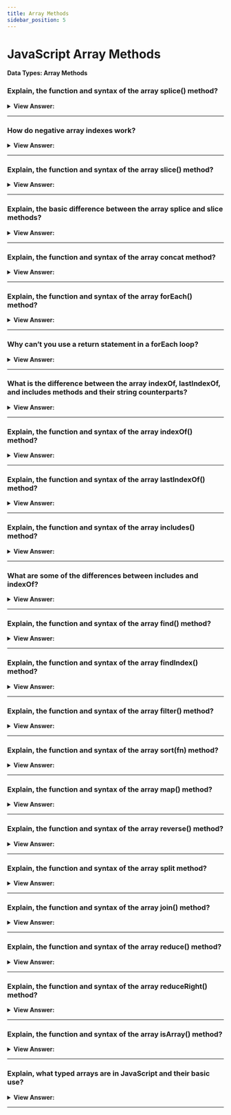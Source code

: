 ```yaml
---
title: Array Methods
sidebar_position: 5
---
```


# JavaScript Array Methods

**Data Types: Array Methods**

<head>
  <title>Array Methods - JavaScript Interview Questions & Answers</title>
  <meta charSet="utf-8" />
</head>

### Explain, the function and syntax of the array splice() method?

<details>
  <summary><strong>View Answer:</strong></summary>
  <div>
  <div><strong>Interview Response:</strong> The splice method is a swiss army knife for arrays, it can do everything. The splice method changes the contents of an array by removing or replacing existing elements and/or adding new elements in place.</div><br />
  <div><strong>Technical Response:</strong> The splice method is a swiss army knife for arrays, it can do everything. The splice() method changes the contents of an array by removing or replacing existing elements and/or adding new elements in place. The basic syntax of the splice method includes modifying arrays starting from the index start: removes deleteCount elements and then inserts elem1, ..., elemN at their place. Then it returns the array of removed elements.<br />
  </div><br />
  <div><strong className="codeExample">Code Example:</strong><br /><br />

<strong>Syntax: </strong> arr.splice(start[, deleteCount, elem1, ..., elemN]);<br /><br />

  <div></div>

```js
let arr = ['I', 'study', 'JavaScript'];
arr.splice(1, 1); // from index 1 remove 1 element

console.log(arr); // ["I", "JavaScript"]

const months = ['Jan', 'March', 'April', 'June'];
months.splice(1, 0, 'Feb');
// inserts at index 1
console.log(months); // [ 'Jan', 'Feb', 'March', 'April', 'June' ]

months.splice(4, 1, 'May');
// replaces 1 element at index 4

console.log(months);
// expected output: Array ["Jan", "Feb", "March", "April", "May"]
```

  </div>
  </div>
</details>

---

### How do negative array indexes work?

<details>
  <summary><strong>View Answer:</strong></summary>
  <div>
  <div><strong>Interview Response:</strong> A negative index begins at the end of an array and steps back towards the front of the array such as -1 being one index step from the end.</div><br />
  <div><strong>Technical Response:</strong> Most array methods allow negative indexes. A negative index begins at the end of an array and steps back towards the front of the array such as -1 being one index step from the end. There is no zero-index position at the end of array.<br />
  </div><br />
  <div><strong className="codeExample">Code Example:</strong><br /><br />

  <div></div>

```js
let arr = [1, 2, 5];

// from index -1 (one step from the end)
// delete 0 elements,
// then insert 3 and 4
arr.splice(-1, 0, 3, 4);

alert(arr); // 1,2,3,4,5
```

  </div>
  </div>
</details>

---

### Explain, the function and syntax of the array slice() method?

<details>
  <summary><strong>View Answer:</strong></summary>
  <div>
  <div><strong>Interview Response:</strong> The method arr.slice returns a new array copying to it all items from index start to end (not including end).</div><br />
  <div><strong>Technical Response:</strong> The method arr.slice is much simpler than similar-looking arr.splice. It returns a new array copying to it all items from index start to end (not including end). Both start and end can be negative, in that case position from array end is assumed. It’s similar to a string method str.slice, but instead of substrings it makes sub-arrays. We can also call it without arguments: arr.slice() creates a copy of arr. That is often used to obtain a copy for further transformations that should not affect the original array.<br />
  </div><br />
  <div><strong className="codeExample">Code Example:</strong><br /><br />

<strong>Syntax: </strong> slice(start, end);<br /><br />

  <div></div>

```js
let arr = ['t', 'e', 's', 't'];

console.log(arr.slice(1, 3)); // e,s (copy from 1 to 3)

console.log(arr.slice(-2)); // s,t (copy from -2 till the end)
```

  </div>
  </div>
</details>

---

### Explain, the basic difference between the array splice and slice methods?

<details>
  <summary><strong>View Answer:</strong></summary>
  <div>
  <div><strong>Interview Response:</strong> The basic difference between slice and splice is splice() changes the original array on which it is called and returns it. The slice() method doesn't change the original array but it does return a new array.
</div><br />
  <div><strong className="codeExample">Code Example:</strong><br /><br />

  <div></div>

```js
// Array Slice Method *
let arr = ['t', 'e', 's', 't'];

console.log(arr.slice(1, 3)); // e,s (copy from 1 to 3)

console.log(arr.slice(-2)); // s,t (copy from -2 till the end)

console.log(arr); // ['t', 'e', 's', 't']; no change to the original array

// Array Splice Method **
let arr2 = [1, 2, 5];

console.log(arr2.splice(-1, 0, 3, 4)); // returns []

// returns an empty array because it was ran before it was created

console.log(arr2); // 1,2,3,4,5 – modified the original array
```

  </div>
  </div>
</details>

---

### Explain, the function and syntax of the array concat method?

<details>
  <summary><strong>View Answer:</strong></summary>
  <div>
  <div><strong>Interview Response:</strong> The concat() method is used to merge two or more arrays. This method does not change the existing arrays, but instead returns a new array.</div><br />
  <div><strong>Technical Response:</strong> The concat() method is used to merge two or more arrays. This method does not change the existing arrays, but instead returns a new array. It accepts any number of arguments using either arrays or values. Normally, it only copies elements from arrays. Other objects, even if they look like arrays, are added. But if an array-like object has a special Symbol.isConcatSpreadable property, then it is treated as an array by concat its elements are added instead.<br />
  </div><br />
  <div><strong className="codeExample">Code Example:</strong><br /><br />

<strong>Syntax: </strong> arr.concat(arg1, arg2...);<br /><br />

  <div></div>

```js
let arr = [1, 2];

// create an array from: arr and [3,4]
alert(arr.concat([3, 4])); // 1,2,3,4

// create an array from: arr and [3,4] and [5,6]
alert(arr.concat([3, 4], [5, 6])); // 1,2,3,4,5,6

// create an array from: arr and [3,4], then add values 5 and 6
alert(arr.concat([3, 4], 5, 6)); // 1,2,3,4,5,6

///////////////////////////////

let arr = [1, 2];

let arrayLike = {
  0: 'something',
  length: 1,
};

alert(arr.concat(arrayLike)); // 1,2,[object Object]

///////////////////////////////

let arr = [1, 2];

let arrayLike = {
  0: 'something',
  1: 'else',
  [Symbol.isConcatSpreadable]: true,
  length: 2,
};

alert(arr.concat(arrayLike)); // 1,2,something,else
```

  </div>
  </div>
</details>

---

### Explain, the function and syntax of the array forEach() method?

<details>
  <summary><strong>View Answer:</strong></summary>
  <div>
  <div><strong>Interview Response:</strong> The arr.forEach method allows us to run a function for every element in an array. The function is not executed for array elements without values.</div><br />
  <div><strong>Technical Response:</strong> The arr.forEach method allows us to run a function for every element of an array and returns undefined. The function is not executed for array elements without values. The forEach method accepts the current value and a callback with an optional item, index, and array. A forEach() loop is a function that runs another function (callback) on each item in an array. We define what happens in that callback function. It should be noted that the forEach expects a synchronous function forEach and does not wait for promises. forEach should not be used like a for or for..of loop on large data sets. It is known to cause bottlenecks, because you cannot directly break out of the loop using a break statement other than by throwing an exception. If you need such behavior, the forEach() method is the wrong tool.<br />
  </div><br />
  <div><strong className="codeExample">Code Example:</strong><br /><br />

<strong>Syntax: </strong> arr.forEach(callback function(item, index, array) {});<br /><br />

  <div></div>

```js
// Using an Arrow Function
let myFunction = (item, index) => {
  console.log(index + ':' + item);
};

const fruits = ['apple', 'orange', 'cherry'];
fruits.forEach(myFunction);

// Using an Function Declaration
const fruits2 = ['apple', 'orange', 'cherry'];
fruits2.forEach(myFunction);

function myFunction(item, index) {
  console.log(index + ':' + item);
}
```

  </div>
  </div>
</details>

---

### Why can’t you use a return statement in a forEach loop?

<details>
  <summary><strong>View Answer:</strong></summary>
  <div>
  <div><strong>Interview Response:</strong> The forEach runs a callback function on every array item. Even if you attempt to write a return statement it only returns on that specific instance of the function.
</div><br />

:::note

Additionally, break and continue statements are not valid statements and will result in a syntax error.

:::

  </div>
</details>

---

### What is the difference between the array indexOf, lastIndexOf, and includes methods and their string counterparts?

<details>
  <summary><strong>View Answer:</strong></summary>
  <div>
  <div><strong>Interview Response:</strong> The operate on items instead characters, like their string counterparts.</div><br />
  <div><strong>Technical Response:</strong> The methods array indexOf, lastIndexOf and includes method have the same syntax and do essentially the same as their string counterparts but operate on items instead of characters.<br /><br />
  </div>
  </div>
</details>

---

### Explain, the function and syntax of the array indexOf() method?

<details>
  <summary><strong>View Answer:</strong></summary>
  <div>
  <div><strong>Interview Response:</strong> The indexOf array method returns the first index at which a given element can be found in the array, or -1 if it is not present. It accepts two arguments include the searchElement and fromIndex.</div><br />
  <div><strong>Technical Response:</strong> The indexOf() method returns the first index at which a given element can be found in the array, or -1 if it is not present. It accepts two arguments include the searchElement and fromIndex. The searchElement is the element located in the array. The fromIndex is the starting index in the array that you want to start the element search from. indexOf() compares searchElement to elements of the Array using strict equality (the same method used by the === or triple-equals operator).<br />
  </div><br />
  <div><strong className="codeExample">Code Example:</strong><br /><br />

<strong>Syntax: </strong> arr.indexOf(searchElement[, fromIndex]);<br /><br />

  <div></div>

```js
let arr = [1, 0, false];

alert(arr.indexOf(0)); // 1
alert(arr.indexOf(false)); // 2
alert(arr.indexOf(null)); // -1
```

  </div>
  </div>
</details>

---

### Explain, the function and syntax of the array lastIndexOf() method?

<details>
  <summary><strong>View Answer:</strong></summary>
  <div>
  <div><strong>Interview Response:</strong> The lastIndexOf array method returns the last index at which a given element can be found in the array, or -1 if it is not present. It accepts two arguments include the searchElement and fromIndex.</div><br />
  <div><strong>Technical Response:</strong> The lastIndexOf() method returns the last index at which a given element can be found in the array, or -1 if it is not present. The array is searched backwards, starting at fromIndex. The lastIndexOf method has two arguments. The searchElement is the element to be in the array. The second argument is the optional fromIndex which searches from the specified index.<br />
  </div><br />
  <div><strong className="codeExample">Code Example:</strong><br /><br />

<strong>Syntax: </strong> arr.lastIndexOf(searchElement[, fromIndex]);<br /><br />

  <div></div>

```js
let numbers = [2, 5, 9, 2];

console.log(numbers.lastIndexOf(2)); // 3
console.log(numbers.lastIndexOf(7)); // -1
console.log(numbers.lastIndexOf(2, 3)); // 3
console.log(numbers.lastIndexOf(2, 2)); // 0
console.log(numbers.lastIndexOf(2, -2)); // 0
console.log(numbers.lastIndexOf(2, -1)); // 3
```

  </div>
  </div>
</details>

---

### Explain, the function and syntax of the array includes() method?

<details>
  <summary><strong>View Answer:</strong></summary>
  <div>
  <div><strong>Interview Response:</strong> The includes array method determines whether an array includes a certain value among its entries, returning true or false as appropriate.</div><br />
  <div><strong>Technical Response:</strong> The includes() method determines whether an array includes a certain value among its entries, returning true or false as appropriate. Returns a A Boolean which is true if the value valueToFind is found within the array (or the part of the array indicated by the index fromIndex, if specified). Values of zero are all considered to be equal, regardless of sign. (That is, -0 is considered to be equal to both 0 and +0), but false is not considered to be the same as 0. The include method also has an optional fromIndex position as a starting point in the index forward.<br /><br />
  </div><br />
  <div><strong className="codeExample">Code Example:</strong><br /><br />

<strong>Syntax: </strong> arr.includes(valueToFind[, fromIndex]);<br /><br />

  <div></div>

```js
[1, 2, 3]
  .includes(2) // true

  [(1, 2, 3)].includes(4) // false

  [(1, 2, 3)].includes(3, 3) // false

  [(1, 2, 3)].includes(3, -1) // true

  [(1, 2, NaN)].includes(NaN); // true
```

  </div>
  </div>
</details>

---

### What are some of the differences between includes and indexOf?

<details>
  <summary><strong>View Answer:</strong></summary>
  <div>
  <div><strong>Interview Response:</strong> The only difference is that includes checks if you have passed it a regular expression instead of a string and throws an exception if you have. indexOf will accept a regular expression but always return -1.</div><br />
  <div><strong>Technical Response:</strong> There are some notable differences between the includes() and indexOf() methods. The includes method returns a Boolean and the indexOf method returns a subscript. The includes method finds NaN and undefined whereas the indexOf method does not. The includes() method does not distinguish between -0 and +0 (This is not a bug, but clearly how JavaScript works. From a performance standpoint, the only difference is that includes checks if you have passed it a regular expression instead of a string and throws an exception if you have. indexOf will accept a regular expression but always return -1. So, while includes will be a tiny, tiny amount slower because it must check if you passed it a regex, this will make no difference to how fast your code runs. You should use indexOf if you care about where the substring is in the original string. If you do not care, just call includes because it makes the intent of your code clearer.<br />
  </div><br />
  <div><strong className="codeExample">Code Example:</strong><br /><br />

  <div></div>

```js
// Using includes() method to check for NaN
const array1 = [NaN];

if (array1.includes(NaN)) {
  console.log('true. NAN was found in the array'); // true. NAN was found in the array
}

// Using indexOf() method to check for NaN
const array2 = [NaN];

if (array2.indexOf(NaN) == -1) {
  console.log('NaN not found in the array'); // NaN not found in the array
}
```

  </div>
  </div>
</details>

---

### Explain, the function and syntax of the array find() method?

<details>
  <summary><strong>View Answer:</strong></summary>
  <div>
  <div><strong>Interview Response:</strong> The find method accepts a callback function on elements in an array where the item is the element, index is its index, and the array is the array itself. If it returns true, the search is stopped, the item is returned. If nothing found, undefined is returned.</div><br />
  <div><strong>Technical Response:</strong> The find method accepts a callback function on elements in an array where the item is the element, index is its index, and the array is the array itself. If it returns true, the search is stopped, the item is returned. If nothing found, undefined is returned. You should remember that index 0 will be interpreted as a Falsy value in conditional statement checks on the find method.<br />
  </div><br />
  <div><strong className="codeExample">Code Example:</strong><br /><br />

<strong>Syntax: </strong> arr.find(callback(element[, index[, array]])[, thisArg]);<br /><br />

  <div></div>

```js
// Simple Implementation
const array1 = [5, 12, 8, 130, 44];

const found = array1.find((element) => element > 10);

console.log(found);
// expected output: 12

// Implementation on Array Objects
let users = [
  { id: 1, name: 'John' },
  { id: 2, name: 'Pete' },
  { id: 3, name: 'Mary' },
];

let user = users.find((item) => item.id == 1);

alert(user.name); // expected output: John
```

:::note

You should remember that index 0 will be interpreted as a falsie value in conditional statement checks on the find method.

:::

  </div>
  </div>
</details>

---

### Explain, the function and syntax of the array findIndex() method?

<details>
  <summary><strong>View Answer:</strong></summary>
  <div>
  <div><strong>Interview Response:</strong> The findIndex method returns the value of the first element in the array that satisfies the provided testing function. Otherwise, it returns -1, indicating that no element passed the test.
</div><br />
  <div><strong className="codeExample">Code Example:</strong><br /><br />

<strong>Syntax: </strong> arr.findIndex(callback( element[, index[, array]] )[, thisArg]);<br /><br />

  <div></div>

```js
// Simple Implementation
const array1 = [5, 12, 8, 130, 44];

const found = array1.findIndex((element) => element > 10);

console.log(found);
// expected output: 1

// Implementation on Array Objects
let users = [
  { id: 1, name: 'John' },
  { id: 2, name: 'Pete' },
  { id: 3, name: 'Mary' },
];

let user = users.findIndex((item) => item.id == 1);

console.log(user); // expected output: 0
```

  </div>
  </div>
</details>

---

### Explain, the function and syntax of the array filter() method?

<details>
  <summary><strong>View Answer:</strong></summary>
  <div>
  <div><strong>Interview Response:</strong> The filter method calls a provided callback function once for each element in an array, and constructs a new array of all the values for which callback returns a value that coerces to true.</div><br />
  <div><strong>Technical Response:</strong> The filter method creates a new array with all elements that pass the test implemented by the provided function. The filter method calls a provided callback function once for each element in an array and constructs a new array of all the values for which callback returns a value that coerces to true. callback is invoked only for indexes of the array which have assigned values; it is not invoked for indexes which have been deleted or which have never been assigned values. Array elements which do not pass the callback test are skipped, and are not included in the new array.<br />
  </div><br />
  <div><strong className="codeExample">Code Example:</strong><br /><br />

<strong>Syntax: </strong> arr.filter(callback(item, index, array);<br /><br />

  <div></div>

```js
let users = [
  { id: 1, name: 'John' },
  { id: 2, name: 'Pete' },
  { id: 3, name: 'Mary' },
];

// returns array of the first two users
let someUsers = users.filter((item) => item.id < 3);

alert(someUsers.length); // 2

// filter method with a callback function
function isBigEnough(value) {
  return value >= 10;
}

let filtered = [12, 5, 8, 130, 44].filter(isBigEnough);
// filtered is [12, 130, 44]
```

  </div>
  </div>
</details>

---

### Explain, the function and syntax of the array sort(fn) method?

<details>
  <summary><strong>View Answer:</strong></summary>
  <div>
  <div><strong>Interview Response:</strong> The sort() method sorts the elements of an array in place and returns the sorted array in ascending order.</div><br />
  <div><strong>Technical Response:</strong> The sort() method sorts the elements of an array in place (not copied) and returns the sorted array. The default sort order is ascending, built upon converting the elements into strings, then comparing their sequences of UTF-16 code units’ values. The sort method uses a comparative analyst of two elements where the first element is compared against the second element. Because of Unicode comparison, numbers are not compared properly by default.<br />
  </div><br />
  <div><strong className="codeExample">Code Example:</strong><br /><br />

<strong>Syntax: </strong> arr.sort([compareFunction]);<br /><br />

  <div></div>

```js
let arr = [1, 2, 15];

// the method reorders the content of arr
arr.sort();

alert(arr); // 1, 15, 2

// The FIX for sorting numbers

function compareNumeric(a, b) {
  if (a > b) return 1;
  if (a == b) return 0;
  if (a < b) return -1;
}

let arr = [1, 2, 15];

arr.sort(compareNumeric);

alert(arr); // 1, 2, 15
```

  </div>
  </div>
</details>

---

### Explain, the function and syntax of the array map() method?

<details>
  <summary><strong>View Answer:</strong></summary>
  <div>
  <div><strong>Interview Response:</strong> The array map method accepts a call back function that is called for every element of array. Each time callback executes, the returned value is added to newArray. The callback accepts three arguments including the item, index, and array.</div><br />
  <div><strong>Technical Response:</strong> The arr.map method is one of the most useful and often used. It calls the function for each element of the array and returns the new array of results. It accepts a call back function that is called for every element of arr. Each time callback executes, the returned value is added to newArray. The callback accepts three arguments including the item, index, and array. The item is the current item being called. Index and array are optional where the index is the index of the current item being processed in the array. The array is the array that the map method is being called upon.<br />
  </div><br />
  <div><strong className="codeExample">Syntax Example:</strong><br /><br />

  <div></div>

```js
let result = arr.map(function (item, index, array) {
  // returns the new value instead of item
});
```

  </div><br />
  <div><strong className="codeExample">Code Example:</strong><br /><br />

  <div></div>

```js
let arr = ['Bilbo', 'Gandalf', 'Nazgul'];

let lengths = arr.map((item) => item.length);
alert(lengths); // 5,7,6
```

  </div>
  </div>
</details>

---

### Explain, the function and syntax of the array reverse() method?

<details>
  <summary><strong>View Answer:</strong></summary>
  <div>
  <div><strong>Interview Response:</strong> The reverse method reverses the order of elements in an array. The first array element becomes the last, and the last array element becomes the first.</div><br />
  <div><strong>Technical Response:</strong> The reverse method reverses the order of elements in an array. The first array element becomes the last, and the last array element becomes the first. It also returns the array after the reversal.<br />
  </div><br />
  <div><strong className="codeExample">Code Example:</strong><br /><br />

<strong>Syntax: </strong> arr.reverse();<br /><br />

  <div></div>

```js
const nums = [1, 2, 3];

console.log(nums); // [1, 2, 3]

// Now in reverse

nums.reverse();

console.log(nums); // [3, 2, 1]

// This is how you reverse string using the reverse method

let word = 'Hello';

// turn word to an array ['H', 'e', 'l', 'l', 'o']
let wordArr = Array.from(word);

wordArr.reverse(); // reverse ['H', 'e', 'l', 'l', 'o']

console.log(wordArr); // wordArr = ["o", "l", "l", "e", "H"]
```

:::note

It should be noted that you cannot use the reverse method to reverse a string. It is strictly used for arrays, but this can give you some insight on the first step to reversing string with reverse method. Simply (It’s not that simple) it turns the string into an array.

:::

  </div>
  </div>
</details>

---

### Explain, the function and syntax of the array split method?

<details>
  <summary><strong>View Answer:</strong></summary>
  <div>
  <div><strong>Interview Response:</strong> A split method divides a string into an ordered list of substrings, places them in an array, and returns that array of substrings. The split method accepts two arguments including delimiter and an optional number. The optional number sets the number of values returned in the array.</div><br />
  <div><strong>Technical Response:</strong> The split() method divides a String into an ordered list of substrings, puts these substrings into an array, and returns the array of strings. The division is done by searching for a pattern, where the pattern is provided as the first parameter in the method's call. The split method has an optional second numeric argument – a limit on the array length. If it is provided, then the extra elements are ignored. In practice it is rarely used though. When the empty string ("") is used as a separator, the string is not split by user-perceived characters (grapheme clusters) or Unicode characters (code points), but by UTF-16 code units. This destroys surrogate pairs.<br />
  </div><br />
  <div><strong className="codeExample">Code Example:</strong><br /><br />

<strong>Syntax: </strong> string.split(delimiter[, optional: number]);<br /><br />

  <div></div>

```js
let names = 'Bilbo, Gandalf, Nazgul';

let arr = names.split(', ');

console.log(arr);

for (let name of arr) {
  alert(`A message to ${name}.`); // A message to Bilbo  (and other names)
}

// Using optional second parameter to return the first two strings to the array
let arr = 'Bilbo, Gandalf, Nazgul, Saruman'.split(', ', 2);

alert(arr); // return Bilbo, Gandalf
```

  </div>
  </div>
</details>

---

### Explain, the function and syntax of the array join() method?

<details>
  <summary><strong>View Answer:</strong></summary>
  <div>
  <div><strong>Interview Response:</strong> The join method creates and returns a new string by concatenating all the elements in an array or an array-like object, separated by commas or a specified separator string. If the array has only one item, then that item will be returned without using the separator in a string.</div><br />
  <div><strong>Technical Response:</strong> The join() method creates and returns a new string by concatenating all of the elements in an array (or an array-like object), separated by commas or a specified separator string. If the array has only one item, then that item will be returned without using the separator. The call arr.join(glue) does the reverse of split. If an element is undefined, null or an empty array [], it is converted to an empty string.<br /><br />
  </div><br />
  <div><strong className="codeExample">Code Example:</strong><br /><br />

<strong>Syntax: </strong> arr.join([separator]);<br /><br />

  <div></div>

```js
let arr = ['Wind', 'Water', 'Fire'];
arr.join(); // 'Wind,Water,Fire'
arr.join(', '); // 'Wind, Water, Fire'
arr.join(' + '); // 'Wind + Water + Fire'
arr.join(''); // 'WindWaterFire'
```

  </div>
  </div>
</details>

---

### Explain, the function and syntax of the array reduce() method?

<details>
  <summary><strong>View Answer:</strong></summary>
  <div>
  <div><strong>Interview Response:</strong> The reduce method reduces the array to a single value. The method executes a provided function for each value of the array, from left-to-right. The return value of the function is stored in an accumulator total.</div><br />
  <div><strong>Technical Response:</strong> The reduce() method executes a reducer function (that you provide) on each element of the array, resulting in single output value. The reducer function takes four arguments including an accumulator, current value, current index, and the source array. The reducer function's returned value is assigned to the accumulator, whose value is remembered across each iteration throughout the array, and ultimately becomes the final, single resulting value. The method arr.reduceRight does the same, but goes from right to left.<br />
  </div><br />
  <div><strong className="codeExample">Syntax Example:</strong><br /><br />

  <div></div>

```js
let value = arr.reduce(
  function (accumulator, item, index, array) {
    // ...
  },
  [initial]
);
```

  </div><br />
  <div><strong className="codeExample">Code Example:</strong><br /><br />

  <div></div>

```js
let arr = [1, 2, 3, 4, 5];

let result = arr.reduce((sum, current) => sum + current, 0);

alert(result); // 15
```

:::note

The reduce method does not execute the function for array elements without values or change the original array.

:::

  </div>
  </div>
</details>

---

### Explain, the function and syntax of the array reduceRight() method?

<details>
  <summary><strong>View Answer:</strong></summary>
  <div>
  <div><strong>Interview Response:</strong> The reduceRight method applies a function against an accumulator and each value of the array, from right-to-left, to reduce it to a single value. The reduce method does the same, but goes from left to right.
</div><br />
  <div><strong className="codeExample">Syntax Example:</strong><br /><br />

  <div></div>

```js
let value = arr.reduceRight(
  function (accumulator, item, index, array) {
    // ...
  },
  [initial]
);
```

  </div><br />
  <div><strong className="codeExample">Code Example:</strong><br /><br />

  <div></div>

```js
let arr = [1, 2, 3, 4, 5];

let result = arr.reduceRight((sum, current) => sum + current, 0);

alert(result); // 15
```

:::note

The reduceRight method does not execute the function for array elements without values or change the original array.

:::

  </div>
  </div>
</details>

---

### Explain, the function and syntax of the array isArray() method?

<details>
  <summary><strong>View Answer:</strong></summary>
  <div>
  <div><strong>Interview Response:</strong> The Array.isArray() method determines whether the passed value is an Array. It returns true if it is an array, otherwise false. It is a much better option to using the typeof operator to determine the actual object type.
</div><br />
  <div><strong className="codeExample">Syntax Example:</strong><br /><br />

  <div></div>

```js
Array.isArray(value);
```

  </div><br />
  <div><strong className="codeExample">Code Example:</strong><br /><br />

  <div></div>

```js
// all following calls return true
Array.isArray([]);
Array.isArray([1]);
Array.isArray(new Array());
Array.isArray(new Array('a', 'b', 'c', 'd'));
Array.isArray(new Array(3));
// Little known fact: Array.prototype itself is an array:
Array.isArray(Array.prototype); // returns true

// all following calls return false
Array.isArray();
Array.isArray({});
Array.isArray(null);
Array.isArray(undefined);
Array.isArray(17);
Array.isArray('Array');
Array.isArray(true);
Array.isArray(false);
Array.isArray(new Uint8Array(32));
Array.isArray({ __proto__: Array.prototype });
```

  </div>
  </div>
</details>

---

### Explain, what typed arrays are in JavaScript and their basic use?

<details>
  <summary><strong>View Answer:</strong></summary>
  <div>
  <div><strong>Interview Response:</strong> JavaScript typed arrays are array-like objects that provide a mechanism for reading and writing raw binary data in memory buffers.</div><br />
  <div><strong>Technical Response:</strong> JavaScript typed arrays are array-like objects that provide a mechanism for reading and writing raw binary data in memory buffers. As you may already know, Array objects grow and shrink dynamically and can have any JavaScript value. JavaScript engines perform optimizations so that these arrays are fast. <br /><br />

However, as web applications become more and more powerful, adding features such as audio and video manipulation, access to raw data using WebSockets, and so forth, it has become clear that there are times when it would be helpful for JavaScript code to be able to quickly and easily manipulate raw binary data. This is where typed arrays come in. Each entry in a JavaScript typed array is a raw binary value in one of a number of supported formats, from 8-bit integers to 64-bit floating-point numbers.<br /><br />

However, typed arrays are not to be confused with normal arrays, as calling Array.isArray() on a typed array returns false. Moreover, not all methods available for normal arrays are supported by typed arrays (e.g. push and pop).<br /><br />

To achieve maximum flexibility and efficiency, JavaScript typed arrays split the implementation into buffers and views. A buffer (implemented by the ArrayBuffer object) is an object representing a chunk of data; it has no format to speak of and offers no mechanism for accessing its contents. To access the memory contained in a buffer, you need to use a view. A view provides a context — that is, a data type, starting offset, and the number of elements — that turns the data into a typed array.

  </div>
  </div>
</details>

---
